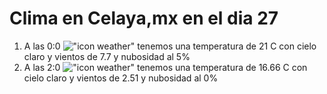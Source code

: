 # Clima en Celaya,mx en el dia 27

1. A las 0:0 !["icon weather"](http://openweathermap.org/img/w/02n.png) tenemos una temperatura de 21 C con cielo claro y  vientos de 7.7 y nubosidad al 5%
1. A las 2:0 !["icon weather"](http://openweathermap.org/img/w/01n.png) tenemos una temperatura de 16.66 C con cielo claro y  vientos de 2.51 y nubosidad al 0%
